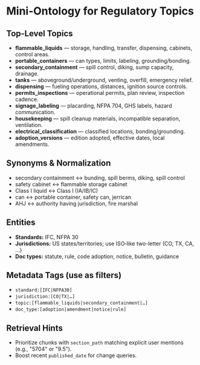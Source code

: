 # Mini‑Ontology for Regulatory Topics

## Top-Level Topics
- **flammable_liquids** — storage, handling, transfer, dispensing, cabinets, control areas.
- **portable_containers** — can types, limits, labeling, grounding/bonding.
- **secondary_containment** — spill control, diking, sump capacity, drainage.
- **tanks** — aboveground/underground, venting, overfill, emergency relief.
- **dispensing** — fueling operations, distances, ignition source controls.
- **permits_inspections** — operational permits, plan review, inspection cadence.
- **signage_labeling** — placarding, NFPA 704, GHS labels, hazard communication.
- **housekeeping** — spill cleanup materials, incompatible separation, ventilation.
- **electrical_classification** — classified locations, bonding/grounding.
- **adoption_versions** — edition adopted, effective dates, local amendments.

## Synonyms & Normalization
- secondary containment ↔ bunding, spill berms, diking, spill control
- safety cabinet ↔ flammable storage cabinet
- Class I liquid ↔ Class I (IA/IB/IC)
- can ↔ portable container, safety can, jerrican
- AHJ ↔ authority having jurisdiction, fire marshal

## Entities
- **Standards:** IFC, NFPA 30
- **Jurisdictions:** US states/territories; use ISO‑like two-letter (CO, TX, CA, …)
- **Doc types:** statute, rule, code adoption, notice, bulletin, guidance

## Metadata Tags (use as filters)
- `standard:[IFC|NFPA30]`
- `jurisdiction:[CO|TX|…]`
- `topic:[flammable_liquids|secondary_containment|…]`
- `doc_type:[adoption|amendment|notice|rule]`

## Retrieval Hints
- Prioritize chunks with `section_path` matching explicit user mentions (e.g., "5704" or "9.5").
- Boost recent `published_date` for change queries.
````

